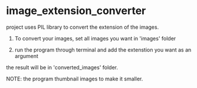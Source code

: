 # image_extension_converter
project uses PIL library to convert the extension of the images.

1. To convert your images, set all images you want in 'images' folder

2. run the program through terminal and add the extenstion you want as an argument

the result will be in 'converted_images' folder.

NOTE: the program thumbnail images to make it smaller.
